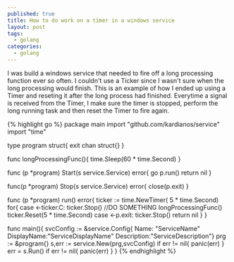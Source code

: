 ```yaml
---
published: true
title: How to do work on a timer in a windows service
layout: post
tags: 
  - golang
categories: 
  - golang
---
```



I was build a windows service that needed to fire off a long processing function ever so often.  I couldn't use a Ticker since I wasn't sure when the long processing would finish.  This is an example of how I ended up using a Timer and reseting it after the long process had finished. Everytime a signal is received from the Timer, I make sure the timer is stopped, perform the long running task and then reset the Timer to fire again.

{% highlight go %}
package main
import "github.com/kardianos/service"
import "time"

type program struct{
  exit chan struct{}
}

func longProcessingFunc(){
  time.Sleep(60 * time.Second)
}

func (p *program) Start(s service.Service) error{
  go p.run()
  return nil
}

func(p *program) Stop(s service.Service) error{
  close(p.exit)
}

func (p *program) run() error{
  ticker := time.NewTimer( 5 * time.Second)
  for{
      case <-ticker.C:
          ticker.Stop()
          //DO SOMETHING
          longProcessingFunc()
          ticker.Reset(5 * time.Second)
      case <-p.exit:
          ticker.Stop()
          return nil
      }
}

func main(){
  svcConfig := &service.Config{
      Name: "ServiceName"
      DisplayName:"ServiceDisplayName"
      Description:"ServiceDescription"}
  prg := &program{}
  s,err := service.New(prg,svcConfig)
  if err != nil{
      panic(err)
  }
  err = s.Run()
  if err != nil{
      panic(err)
  }
}
{% endhighlight %}
